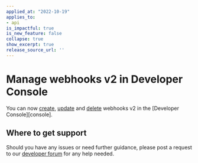 ```yaml
---
applied_at: "2022-10-19"
applies_to: 
- api
is_impactful: true
is_new_feature: false
collapse: true
show_excerpt: true
release_source_url: ''
---
```


# Manage webhooks v2 in Developer Console

You can now [create][1], [update][2] and [delete][3] webhooks v2 in the [Developer Console][console]. 

## Where to get support

Should you have any issues or need further guidance, please post a request to
our [developer forum][5] for any help needed.

[1]: g://webhooks/v2/create-v2
[2]: g://webhooks/v2/update-v2
[3]: g://webhooks/v2/delete-v2
[4]: https://support.box.com/hc/en-us/sections/360009473734-Box-Partner-Resources
[5]: https://support.box.com/hc/en-us/community/topics/360001932973-Platform-and-Developer-Forum